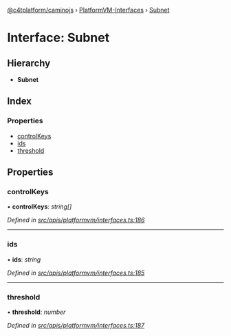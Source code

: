 [@c4tplatform/caminojs](../api.md) › [PlatformVM-Interfaces](../modules/platformvm_interfaces.md) › [Subnet](platformvm_interfaces.subnet.md)

# Interface: Subnet

## Hierarchy

* **Subnet**

## Index

### Properties

* [controlKeys](platformvm_interfaces.subnet.md#controlkeys)
* [ids](platformvm_interfaces.subnet.md#ids)
* [threshold](platformvm_interfaces.subnet.md#threshold)

## Properties

###  controlKeys

• **controlKeys**: *string[]*

*Defined in [src/apis/platformvm/interfaces.ts:186](https://github.com/chain4travel/caminojs/blob/8077d740/src/apis/platformvm/interfaces.ts#L186)*

___

###  ids

• **ids**: *string*

*Defined in [src/apis/platformvm/interfaces.ts:185](https://github.com/chain4travel/caminojs/blob/8077d740/src/apis/platformvm/interfaces.ts#L185)*

___

###  threshold

• **threshold**: *number*

*Defined in [src/apis/platformvm/interfaces.ts:187](https://github.com/chain4travel/caminojs/blob/8077d740/src/apis/platformvm/interfaces.ts#L187)*
